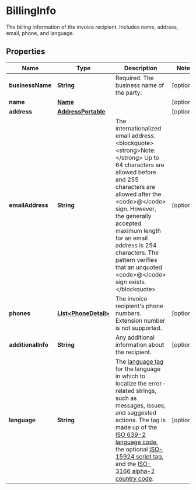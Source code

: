 

# BillingInfo

The billing information of the invoice recipient. Includes name, address, email, phone, and language.

## Properties

| Name | Type | Description | Notes |
|------------ | ------------- | ------------- | -------------|
|**businessName** | **String** | Required. The business name of the party. |  [optional] |
|**name** | [**Name**](Name.md) |  |  [optional] |
|**address** | [**AddressPortable**](AddressPortable.md) |  |  [optional] |
|**emailAddress** | **String** | The internationalized email address.&lt;blockquote&gt;&lt;strong&gt;Note:&lt;/strong&gt; Up to 64 characters are allowed before and 255 characters are allowed after the &lt;code&gt;@&lt;/code&gt; sign. However, the generally accepted maximum length for an email address is 254 characters. The pattern verifies that an unquoted &lt;code&gt;@&lt;/code&gt; sign exists.&lt;/blockquote&gt; |  [optional] |
|**phones** | [**List&lt;PhoneDetail&gt;**](PhoneDetail.md) | The invoice recipient&#39;s phone numbers. Extension number is not supported. |  [optional] |
|**additionalInfo** | **String** | Any additional information about the recipient. |  [optional] |
|**language** | **String** | The [language tag](https://tools.ietf.org/html/bcp47#section-2) for the language in which to localize the error-related strings, such as messages, issues, and suggested actions. The tag is made up of the [ISO 639-2 language code](https://www.loc.gov/standards/iso639-2/php/code_list.php), the optional [ISO-15924 script tag](https://www.unicode.org/iso15924/codelists.html), and the [ISO-3166 alpha-2 country code](https://raw.githubusercontent.com). |  [optional] |



